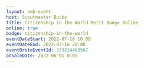 ```yaml
---
layout: smb-event
host: Scoutmaster Bucky
title: Citizenship in the World Merit Badge Online
online: true
badge: citizenship-in-the-world
eventDateStart: 2022-07-16 16:00
eventDateEnd: 2022-07-16 20:00
eventBriteEventId: 373214483567
onSaleDate: 2022-06-01 0:05
---
```

